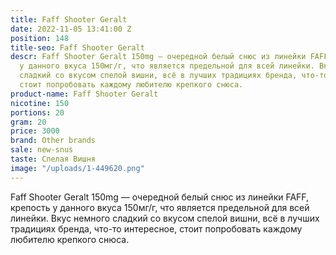 ```yaml
---
title: Faff Shooter Geralt
date: 2022-11-05 13:41:00 Z
position: 148
title-seo: Faff Shooter Geralt
descr: Faff Shooter Geralt 150mg — очередной белый снюс из линейки FAFF, крепость
  у данного вкуса 150мг/г, что является предельной для всей линейки. Вкус немного
  сладкий со вкусом cпелой вишни, всё в лучших традициях бренда, что-то интересное,
  стоит попробовать каждому любителю крепкого снюса.
product-name: Faff Shooter Geralt
nicotine: 150
portions: 20
gram: 20
price: 3000
brand: Other brands
sale: new-snus
taste: Спелая Вишня
image: "/uploads/1-449620.png"
---
```


Faff Shooter Geralt 150mg — очередной белый снюс из линейки FAFF, крепость у данного вкуса 150мг/г, что является предельной для всей линейки. Вкус немного сладкий со вкусом cпелой вишни, всё в лучших традициях бренда, что-то интересное, стоит попробовать каждому любителю крепкого снюса.